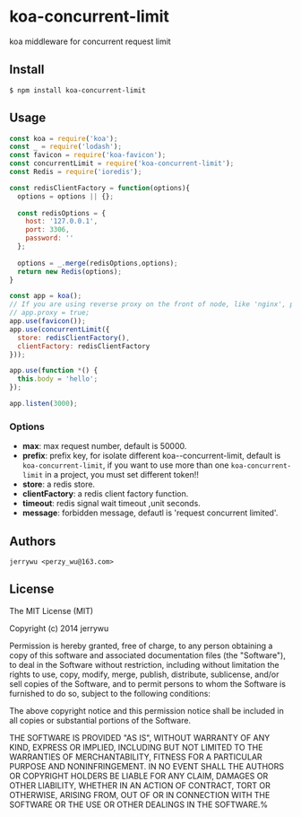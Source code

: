 koa-concurrent-limit 
=========

koa middleware for concurrent request limit

## Install

```
$ npm install koa-concurrent-limit
```

## Usage

```js
const koa = require('koa');
const _ = require('lodash');
const favicon = require('koa-favicon');
const concurrentLimit = require('koa-concurrent-limit');
const Redis = require('ioredis');

const redisClientFactory = function(options){
  options = options || {};
  
  const redisOptions = {
    host: '127.0.0.1',
    port: 3306,
    password: ''
  };
  
  options = _.merge(redisOptions,options);
  return new Redis(options); 
}

const app = koa();
// If you are using reverse proxy on the front of node, like 'nginx', please set this
// app.proxy = true;
app.use(favicon());
app.use(concurrentLimit({
  store: redisClientFactory(),
  clientFactory: redisClientFactory
}));

app.use(function *() {
  this.body = 'hello';
});

app.listen(3000);
```

### Options

* **max**: max request number, default is 50000.
* **prefix**: prefix key, for isolate different koa--concurrent-limit, default is `koa-concurrent-limit`, if you want to use more than one `koa-concurrent-limit` in a project, you must set different token!!
* **store**: a redis store.
* **clientFactory**: a redis client factory function.
* **timeout**: redis signal wait timeout ,unit seconds.
* **message**: forbidden message, defautl is 'request concurrent limited'.

## Authors

```
jerrywu <perzy_wu@163.com>
```

## License

The MIT License (MIT)

Copyright (c) 2014 jerrywu

Permission is hereby granted, free of charge, to any person obtaining a copy
of this software and associated documentation files (the "Software"), to deal
in the Software without restriction, including without limitation the rights
to use, copy, modify, merge, publish, distribute, sublicense, and/or sell
copies of the Software, and to permit persons to whom the Software is
furnished to do so, subject to the following conditions:

The above copyright notice and this permission notice shall be included in all
copies or substantial portions of the Software.

THE SOFTWARE IS PROVIDED "AS IS", WITHOUT WARRANTY OF ANY KIND, EXPRESS OR
IMPLIED, INCLUDING BUT NOT LIMITED TO THE WARRANTIES OF MERCHANTABILITY,
FITNESS FOR A PARTICULAR PURPOSE AND NONINFRINGEMENT. IN NO EVENT SHALL THE
AUTHORS OR COPYRIGHT HOLDERS BE LIABLE FOR ANY CLAIM, DAMAGES OR OTHER
LIABILITY, WHETHER IN AN ACTION OF CONTRACT, TORT OR OTHERWISE, ARISING FROM,
OUT OF OR IN CONNECTION WITH THE SOFTWARE OR THE USE OR OTHER DEALINGS IN THE
SOFTWARE.%
